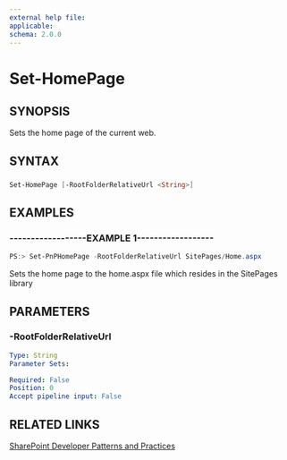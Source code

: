 ```yaml
---
external help file:
applicable: 
schema: 2.0.0
---
```

# Set-HomePage

## SYNOPSIS
Sets the home page of the current web.

## SYNTAX 

### 
```powershell
Set-HomePage [-RootFolderRelativeUrl <String>]
```

## EXAMPLES

### ------------------EXAMPLE 1------------------
```powershell
PS:> Set-PnPHomePage -RootFolderRelativeUrl SitePages/Home.aspx
```

Sets the home page to the home.aspx file which resides in the SitePages library

## PARAMETERS

### -RootFolderRelativeUrl


```yaml
Type: String
Parameter Sets: 

Required: False
Position: 0
Accept pipeline input: False
```

## RELATED LINKS

[SharePoint Developer Patterns and Practices](http://aka.ms/sppnp)